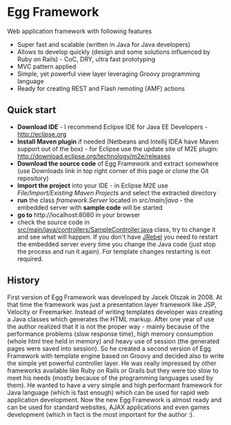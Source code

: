Egg Framework
=============

Web application framework with following features

 * Super fast and scalable (written in Java for Java developers)
 * Allows to develop quickly (design and some solutions influenced by Ruby on Rails) - CoC, DRY, ultra fast prototyping
 * MVC pattern applied
 * Simple, yet powerful view layer leveraging Groovy programming language
 * Ready for creating REST and Flash remoting (AMF) actions
 
Quick start
-----------

 * __Download IDE__ - I recommend Eclipse IDE for Java EE Developers - http://eclipse.org
 * __Install Maven plugin__ if needed (Netbeans and Intellij IDEA have Maven support out of the box) - for Eclipse use the update site of M2E plugin: http://download.eclipse.org/technology/m2e/releases
 * __Download the source code__ of Egg Framework and extract somewhere (use Downloads link in top right corner of this page or clone the Git repository)
 * __Import the project__ into your IDE - in Eclipse M2E use _File/Import/Existing Maven Projects_ and select the extracted directory
 * __run__ the class _framework.Server_ located in _src/main/java_ - the embedded server with __sample code__ will be started 
 * __go to__ http://localhost:8080 in your browser
 * check the source code in [src/main/java/controllers/SampleController.java](EggFramework/blob/master/src/main/java/controllers/SampleController.java) class, try to change it and see what will happen. If you don't have [JRebel](http://www.zeroturnaround.com/jrebel/) you need to restart the embedded server every time you change the Java code (just stop the process and run it again). For template changes restarting is not required.
 
History
-------

First version of Egg Framework was developed by Jacek Olszak in 2008. At that time the framework was just a presentation layer framework like JSP, Velocity or Freemarker. Instead of writing templates
developer was creating a Java classes which generates the HTML markup. 
After one year of use the author realized that it is not the proper way - mainly because of the performance problems (slow response time), high memory consumption (whole html tree held in memory) and heavy
use of session (the generated pages were saved into session). So he created a second version of 
Egg Framework with template engine based on Groovy and decided also to write the simple yet powerful controller layer. He was really impressed by other frameworks available like Ruby on Rails or Grails but 
they were too slow to meet his needs (mostly because of the programming languages used by them). 
He wanted to have a very simple and high performant framework for Java language (which is fast enough) which can be used for rapid web application development. Now the new Egg Framework is almost ready and can be used for standard websites, 
AJAX applications and even games development (which in fact is the most important for the author :).
